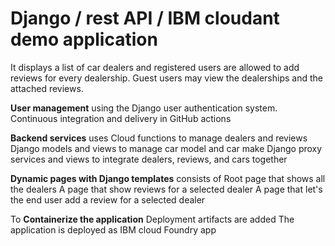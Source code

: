 # Django / rest API / IBM cloudant demo application
It displays a list of car dealers and registered users are allowed to add reviews for every dealership. Guest users may view the dealerships and the attached reviews.

**User management** using the Django user authentication system.
Continuous integration and delivery in GitHub actions

**Backend services** uses 
Cloud functions to manage dealers and reviews
Django models and views to manage car model and car make
Django proxy services and views to integrate dealers, reviews, and cars together
 
**Dynamic pages with Django templates** consists of 
Root page that shows all the dealers
A page that show reviews for a selected dealer
A page that let's the end user add a review for a selected dealer

To **Containerize the application** 
Deployment artifacts are added
The application is deployed as IBM cloud Foundry app 
